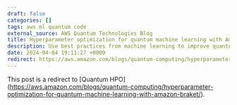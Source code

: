 ```yaml
---
draft: false
categories: []
tags: aws ml quantum code
external_source: AWS Quantum Technologies Blog
title: Hyperparameter optimization for quantum machine learning with Amazon Braket
description: Use best practices from machine learning to improve quantum experiment management and hyperparameter optimization.
date: 2024-04-04 19:11:27 +0000
redirect: https://aws.amazon.com/blogs/quantum-computing/hyperparameter-optimization-for-quantum-machine-learning-with-amazon-braket/
---
```


This post is a redirect to [Quantum HPO] (https://aws.amazon.com/blogs/quantum-computing/hyperparameter-optimization-for-quantum-machine-learning-with-amazon-braket/).